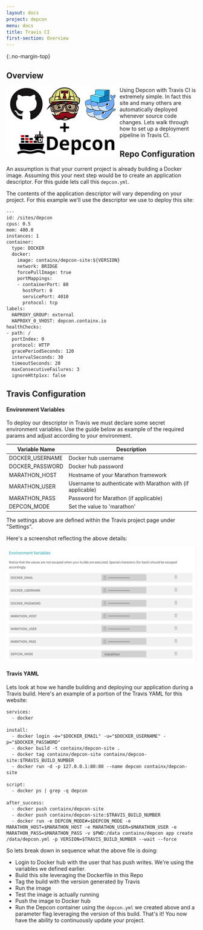 ```yaml
---
layout: docs
project: depcon
menu: docs
title: Travis CI
first-section: Overview
---
```


{:.no-margin-top}
## Overview

<p class="overview-img">
<img src="/assets/img/docs/depcon-travis.png" class="depcon-travis" align="left">Using Depcon with Travis CI is extremely simple.  In fact this site and many others are automatically deployed whenever source code changes.  Lets walk through how to set up a deployment pipeline in Travis CI.
</p>

## Repo Configuration

An assumption is that your current project is already building a Docker image.  Assuming this your next step would be to create an application descriptor.  For this guide lets call this ```depcon.yml```.

The contents of the application descriptor will vary depending on your project.  For this example we'll use the descriptor we  use to deploy this site:

```
---
id: /sites/depcon
cpus: 0.5
mem: 400.0
instances: 1
container:
  type: DOCKER
  docker:
    image: containx/depcon-site:${VERSION}
    network: BRIDGE
    forcePullImage: true
    portMappings:
    - containerPort: 80
      hostPort: 0
      servicePort: 4010
      protocol: tcp
labels:
  HAPROXY_GROUP: external
  HAPROXY_0_VHOST: depcon.containx.io
healthChecks:
- path: /
  portIndex: 0
  protocol: HTTP
  gracePeriodSeconds: 120
  intervalSeconds: 30
  timeoutSeconds: 20
  maxConsecutiveFailures: 3
  ignoreHttp1xx: false
```

## Travis Configuration

#### Environment Variables

To deploy our descriptor in Travis we must declare some secret environment variables.  Use the guide below as example of the required params and adjust according to your environment.

| Variable Name | Description |
|---------------|-------------|
| DOCKER_USERNAME | Docker hub username |
| DOCKER_PASSWORD | Docker hub password |
| MARATHON_HOST | Hostname of your Marathon framework |
| MARATHON_USER | Username to authenticate with Marathon with (if applicable) |
| MARATHON_PASS | Password for Marathon (if applicable) |
| DEPCON_MODE | Set the value to 'marathon' |

The settings above are defined within the Travis project page under "Settings".

Here's a screenshot reflecting the above details:

![Travis](/assets/img/docs/travis.png)

#### Travis YAML

Lets look at how we handle building and deploying our application during a Travis build.  Here's an example of a portion of the Travis YAML for this website:

```
services:
  - docker

install:
  - docker login -e="$DOCKER_EMAIL" -u="$DOCKER_USERNAME" -p="$DOCKER_PASSWORD"
  - docker build -t containx/depcon-site .
  - docker tag containx/depcon-site containx/depcon-site:$TRAVIS_BUILD_NUMBER
  - docker run -d -p 127.0.0.1:80:80 --name depcon containx/depcon-site

script:
  - docker ps | grep -q depcon

after_success:
  - docker push containx/depcon-site
  - docker push containx/depcon-site:$TRAVIS_BUILD_NUMBER
  - docker run -e DEPCON_MODE#=$DEPCON_MODE -e MARATHON_HOST=$MARATHON_HOST -e MARATHON_USER=$MARATHON_USER -e MARATHON_PASS=$MARATHON_PASS -v $PWD:/data containx/depcon app create /data/depcon.yml -p VERSION=$TRAVIS_BUILD_NUMBER --wait --force
```

So lets break down in sequence what the above file is doing:

* Login to Docker hub with the user that has push writes. We're using the variables we defined earlier.
* Build this site leveraging the Dockerfile in this Repo
* Tag the build with the version generated by Travis
* Run the image
* Test the image is actually running
* Push the image to Docker hub
* Run the Depcon container using the ```depcon.yml``` we created above and a parameter flag leveraging the version of this build.
That's it!  You now have the ability to continuously update your project.
